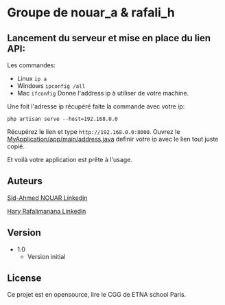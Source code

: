 # Groupe de nouar_a & rafali_h

## Lancement du serveur et mise en place du lien API:

Les commandes:
* Linux ``ip a``
* Windows ``ipconfig /all``
* Mac ``ifconfig``
Donne l'address ip à utiliser de votre machine.

Une foit l'adresse ip récupéré faite la commande avec votre ip:
```
php artisan serve --host=192.168.0.0
```

Récupérez le lien et type ``http://192.168.0.0:8000``.
Ouvrez le [MyApplication/app/main/address.java](MyApplication/app/main/address.java) definir votre ip avec le lien tout juste copié.

Et voilà votre application est prête à l'usage.

## Auteurs

[Sid-Ahmed NOUAR Linkedin](https://www.linkedin.com/in/sid-ahmed-nouar-4347b5159/)

[Hary Rafalimanana Linkedin](https://www.linkedin.com/in/hary-rafalimanana-776333203/)

## Version

* 1.0
    * Version initial

## License

Ce projet est en opensource, lire le CGG de ETNA school Paris.